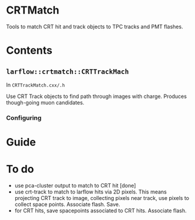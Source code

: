# CRTMatch

Tools to match CRT hit and track objects to TPC tracks and PMT flashes.

# Contents

## `larflow::crtmatch::CRTTrackMach`

In `CRTTrackMatch.cxx/.h`

Use CRT Track objects to find path through images with charge. Produces though-going muon candidates.

### Configuring

# Guide


# To do

* use pca-cluster output to match to CRT hit [done]
* use crt-track to match to larflow hits via 2D pixels. This means projecting CRT track to image, collecting pixels near track, use pixels to collect space points. Associate flash. Save.
* for CRT hits, save spacepoints associated to CRT hits. Associate flash.